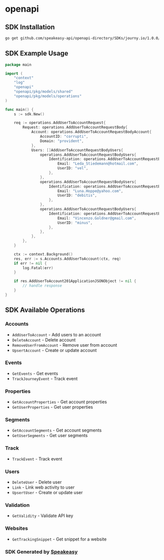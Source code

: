 # openapi

<!-- Start SDK Installation -->
## SDK Installation

```bash
go get github.com/speakeasy-api/openapi-directory/SDKs/journy.io/1.0.0/go
```
<!-- End SDK Installation -->

## SDK Example Usage
<!-- Start SDK Example Usage -->
```go
package main

import (
    "context"
    "log"
    "openapi"
    "openapi/pkg/models/shared"
    "openapi/pkg/models/operations"
)

func main() {
    s := sdk.New()

    req := operations.AddUserToAccountRequest{
        Request: operations.AddUserToAccountRequestBody{
            Account: operations.AddUserToAccountRequestBodyAccount{
                AccountID: "corrupti",
                Domain: "provident",
            },
            Users: []AddUserToAccountRequestBodyUsers{
                operations.AddUserToAccountRequestBodyUsers{
                    Identification: operations.AddUserToAccountRequestBodyUsersIdentification{
                        Email: "Leda_Stiedemann@hotmail.com",
                        UserID: "vel",
                    },
                },
                operations.AddUserToAccountRequestBodyUsers{
                    Identification: operations.AddUserToAccountRequestBodyUsersIdentification{
                        Email: "Luna.Hoppe@yahoo.com",
                        UserID: "debitis",
                    },
                },
                operations.AddUserToAccountRequestBodyUsers{
                    Identification: operations.AddUserToAccountRequestBodyUsersIdentification{
                        Email: "Vincenzo.Goldner@gmail.com",
                        UserID: "minus",
                    },
                },
            },
        },
    }

    ctx := context.Background()
    res, err := s.Accounts.AddUserToAccount(ctx, req)
    if err != nil {
        log.Fatal(err)
    }

    if res.AddUserToAccount201ApplicationJSONObject != nil {
        // handle response
    }
}
```
<!-- End SDK Example Usage -->

<!-- Start SDK Available Operations -->
## SDK Available Operations


### Accounts

* `AddUserToAccount` - Add users to an account
* `DeleteAccount` - Delete account
* `RemoveUserFromAccount` - Remove user from account
* `UpsertAccount` - Create or update account

### Events

* `GetEvents` - Get events
* `TrackJourneyEvent` - Track event

### Properties

* `GetAccountProperties` - Get account properties
* `GetUserProperties` - Get user properties

### Segments

* `GetAccountSegments` - Get account segments
* `GetUserSegments` - Get user segments

### Track

* `TrackEvent` - Track event

### Users

* `DeleteUser` - Delete user
* `Link` - Link web activity to user
* `UpsertUser` - Create or update user

### Validation

* `GetValidity` - Validate API key

### Websites

* `GetTrackingSnippet` - Get snippet for a website
<!-- End SDK Available Operations -->

### SDK Generated by [Speakeasy](https://docs.speakeasyapi.dev/docs/using-speakeasy/client-sdks)
